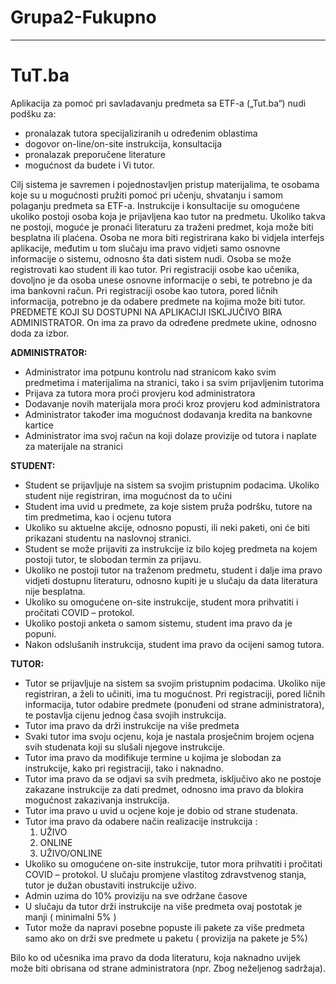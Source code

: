 # Grupa2-Fukupno
-------------
# TuT.ba

Aplikacija za pomoć pri savladavanju predmeta sa ETF-a („Tut.ba“) nudi podšku za:
* pronalazak tutora specijaliziranih u određenim oblastima 
* dogovor on-line/on-site instrukcija, konsultacija
* pronalazak preporučene literature
* mogućnost da budete i Vi tutor.

Cilj sistema je savremen i pojednostavljen pristup materijalima, te osobama koje su u mogućnosti pružiti pomoć pri učenju, shvatanju i samom polaganju predmeta sa ETF-a. Instrukcije i konsultacije su omogućene ukoliko postoji osoba koja je prijavljena kao tutor na predmetu. Ukoliko takva ne postoji, moguće je pronaći literaturu za traženi predmet, koja može biti besplatna ili plaćena.
Osoba ne mora biti registrirana kako bi vidjela interfejs aplikacije, međutim u tom slučaju ima pravo vidjeti samo osnovne informacije o sistemu, odnosno šta dati sistem nudi. Osoba se može registrovati kao student ili kao tutor.
Pri registraciji osobe kao učenika, dovoljno je da osoba unese osnovne informacije o sebi, te potrebno je da ima bankovni račun. 
Pri registraciji osobe kao tutora, pored ličnih informacija, potrebno je da odabere predmete na kojima može biti tutor. 
PREDMETE KOJI SU DOSTUPNI NA APLIKACIJI ISKLJUČIVO BIRA ADMINISTRATOR. On ima za pravo da određene predmete ukine, odnosno doda za izbor.


**ADMINISTRATOR:**
* Administrator ima potpunu kontrolu nad stranicom kako svim predmetima i materijalima na stranici, tako i sa svim prijavljenim tutorima
* Prijava za tutora mora proći provjeru kod administratora 
* Dodavanje novih materijala mora proći kroz provjeru kod administratora
* Administrator također ima mogućnost dodavanja kredita na bankovne kartice
* Administrator ima svoj račun na koji dolaze provizije od tutora i naplate za materijale na stranici

**STUDENT:**
* Student se prijavljuje na sistem sa svojim pristupnim podacima. Ukoliko student nije registriran, ima mogućnost da to učini
* Student ima uvid u predmete, za koje sistem pruža podršku, tutore na tim predmetima, kao i ocjenu tutora
* Ukoliko su aktuelne akcije, odnosno popusti, ili neki paketi, oni će biti prikazani studentu na naslovnoj stranici.
* Student se može prijaviti za instrukcije iz bilo kojeg predmeta na kojem postoji tutor, te slobodan termin za prijavu.
* Ukoliko ne postoji tutor na traženom predmetu, student i dalje ima pravo vidjeti dostupnu literaturu, odnosno kupiti je u slučaju da data literatura nije besplatna.
* Ukoliko su omogućene on-site instrukcije, student mora prihvatiti i pročitati COVID – protokol.
* Ukoliko postoji anketa o samom sistemu, student ima pravo da je popuni.
* Nakon odslušanih instrukcija, student ima pravo da ocijeni samog tutora.

**TUTOR:**
* Tutor se prijavljuje na sistem sa svojim pristupnim podacima. Ukoliko nije registriran, a želi to učiniti, ima tu mogućnost. Pri registraciji, pored ličnih informacija, tutor odabire predmete (ponuđeni od strane administratora), te postavlja cijenu jednog časa svojih instrukcija.
* Tutor ima pravo da drži instrukcije na više predmeta
* Svaki tutor ima svoju ocjenu, koja je nastala prosječnim brojem ocjena svih studenata koji su slušali njegove instrukcije.
* Tutor ima pravo da modifikuje termine u kojima je slobodan za instrukcije, kako pri registraciji, tako i naknadno.
* Tutor ima pravo da se odjavi sa svih predmeta, isključivo ako ne postoje zakazane instrukcije za dati predmet, odnosno ima pravo da blokira mogućnost zakazivanja instrukcija.
* Tutor ima pravo u uvid u ocjene koje je dobio od strane studenata.
* Tutor ima pravo da odabere način realizacije instrukcija :
	1. UŽIVO
	1. ONLINE
	1. UŽIVO/ONLINE
* Ukoliko su omogućene on-site instrukcije, tutor mora prihvatiti i pročitati COVID – protokol. U slučaju promjene vlastitog zdravstvenog stanja, tutor je dužan obustaviti instrukcije uživo.
* Admin uzima  do 10% proviziju na sve održane časove
* U slučaju da tutor drži instrukcije na više predmeta ovaj postotak je manji ( minimalni 5% )
* Tutor može da napravi posebne popuste ili pakete za više predmeta samo ako on drži sve predmete u paketu ( provizija na pakete je 5%)


Bilo ko od učesnika ima pravo da doda literaturu, koja naknadno uvijek može biti obrisana od strane administratora (npr. Zbog neželjenog sadržaja).
